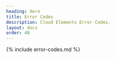 ```yaml
---
heading: Xero
title: Error Codes
description: Cloud Elements Error Codes.
layout: docs
order: 40
---
```


{% include error-codes.md %}
